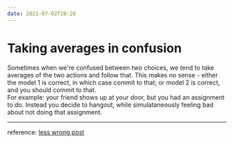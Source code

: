 ```yaml
---
date: 2021-07-02T20:28
---
```


# Taking averages in confusion

Sometimes when we're confused between two choices, we tend to take averages of the two actions and follow that. This makes no sense - either the model 1 is correct, in which case commit to that; or model 2 is correct, and you should commit to that.  
For example: your friend shows up at your door, but you had an assignment to do. Instead you decide to hangout, while simulataneously feeling bad about not doing that assignment.

---
reference: 
[less wrong post](https://www.lesswrong.com/posts/FMkQtPvzsriQAow5q/the-correct-response-to-uncertainty-is-not-half-speed)
